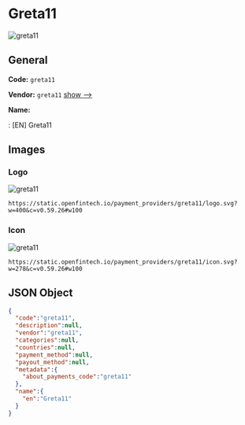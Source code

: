 
# Greta11 
![greta11](https://static.openfintech.io/payment_providers/greta11/logo.svg?w=400&c=v0.59.26#w100)  

## General 
 
**Code:** `greta11` 
 
**Vendor:** `greta11` [show -->](/vendors/greta11/) 
 
**Name:** 
 
:	[EN] Greta11 
 

## Images 

### Logo 
 
![greta11](https://static.openfintech.io/payment_providers/greta11/logo.svg?w=400&c=v0.59.26#w100)  

```
https://static.openfintech.io/payment_providers/greta11/logo.svg?w=400&c=v0.59.26#w100
```  

### Icon 
 
![greta11](https://static.openfintech.io/payment_providers/greta11/icon.svg?w=278&c=v0.59.26#w100)  

```
https://static.openfintech.io/payment_providers/greta11/icon.svg?w=278&c=v0.59.26#w100
```  

## JSON Object 

```json
{
  "code":"greta11",
  "description":null,
  "vendor":"greta11",
  "categories":null,
  "countries":null,
  "payment_method":null,
  "payout_method":null,
  "metadata":{
    "about_payments_code":"greta11"
  },
  "name":{
    "en":"Greta11"
  }
}
```  
